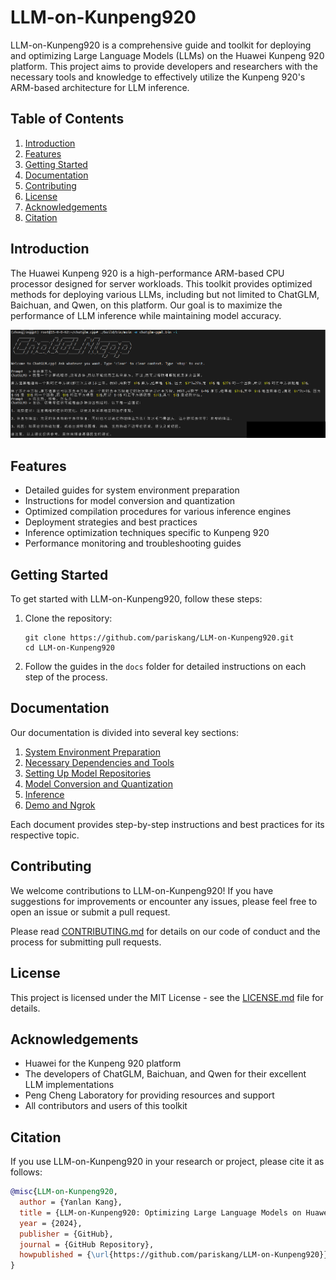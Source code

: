 # LLM-on-Kunpeng920

LLM-on-Kunpeng920 is a comprehensive guide and toolkit for deploying and optimizing Large Language Models (LLMs) on the Huawei Kunpeng 920 platform. This project aims to provide developers and researchers with the necessary tools and knowledge to effectively utilize the Kunpeng 920's ARM-based architecture for LLM inference.

## Table of Contents

1. [Introduction](#introduction)
2. [Features](#features)
3. [Getting Started](#getting-started)
4. [Documentation](#documentation)
5. [Contributing](#contributing)
6. [License](#license)
7. [Acknowledgements](#acknowledgements)
8. [Citation](#citation)

## Introduction

The Huawei Kunpeng 920 is a high-performance ARM-based CPU processor designed for server workloads. This toolkit provides optimized methods for deploying various LLMs, including but not limited to ChatGLM, Baichuan, and Qwen, on this platform. Our goal is to maximize the performance of LLM inference while maintaining model accuracy.

![Demo](demo.PNG)

## Features

- Detailed guides for system environment preparation
- Instructions for model conversion and quantization
- Optimized compilation procedures for various inference engines
- Deployment strategies and best practices
- Inference optimization techniques specific to Kunpeng 920
- Performance monitoring and troubleshooting guides

## Getting Started

To get started with LLM-on-Kunpeng920, follow these steps:

1. Clone the repository:
   ```
   git clone https://github.com/pariskang/LLM-on-Kunpeng920.git
   cd LLM-on-Kunpeng920
   ```

2. Follow the guides in the `docs` folder for detailed instructions on each step of the process.

## Documentation

Our documentation is divided into several key sections:

1. [System Environment Preparation](docs/system_environment.md)
2. [Necessary Dependencies and Tools](docs/Necessary_Dependencies_and_Tools.md)
3. [Setting Up Model Repositories](docs/Setting_Up_Model_Repositories.md)
4. [Model Conversion and Quantization](docs/Model_Conversion_and_Quantization.md)
5. [Inference](docs/Inference.md)
6. [Demo and Ngrok](docs/Demo_and_Ngrok.md)

Each document provides step-by-step instructions and best practices for its respective topic.

## Contributing

We welcome contributions to LLM-on-Kunpeng920! If you have suggestions for improvements or encounter any issues, please feel free to open an issue or submit a pull request.

Please read [CONTRIBUTING.md](CONTRIBUTING.md) for details on our code of conduct and the process for submitting pull requests.

## License

This project is licensed under the MIT License - see the [LICENSE.md](LICENSE.md) file for details.

## Acknowledgements

- Huawei for the Kunpeng 920 platform
- The developers of ChatGLM, Baichuan, and Qwen for their excellent LLM implementations
- Peng Cheng Laboratory for providing resources and support
- All contributors and users of this toolkit

## Citation

If you use LLM-on-Kunpeng920 in your research or project, please cite it as follows:

```bibtex
@misc{LLM-on-Kunpeng920,
  author = {Yanlan Kang},
  title = {LLM-on-Kunpeng920: Optimizing Large Language Models on Huawei Kunpeng 920},
  year = {2024},
  publisher = {GitHub},
  journal = {GitHub Repository},
  howpublished = {\url{https://github.com/pariskang/LLM-on-Kunpeng920}}
}
```
